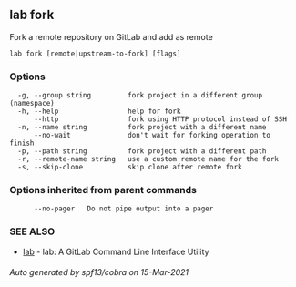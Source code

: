 ## lab fork

Fork a remote repository on GitLab and add as remote

```
lab fork [remote|upstream-to-fork] [flags]
```

### Options

```
  -g, --group string         fork project in a different group (namespace)
  -h, --help                 help for fork
      --http                 fork using HTTP protocol instead of SSH
  -n, --name string          fork project with a different name
      --no-wait              don't wait for forking operation to finish
  -p, --path string          fork project with a different path
  -r, --remote-name string   use a custom remote name for the fork
  -s, --skip-clone           skip clone after remote fork
```

### Options inherited from parent commands

```
      --no-pager   Do not pipe output into a pager
```

### SEE ALSO

* [lab](index.md)	 - lab: A GitLab Command Line Interface Utility

###### Auto generated by spf13/cobra on 15-Mar-2021

